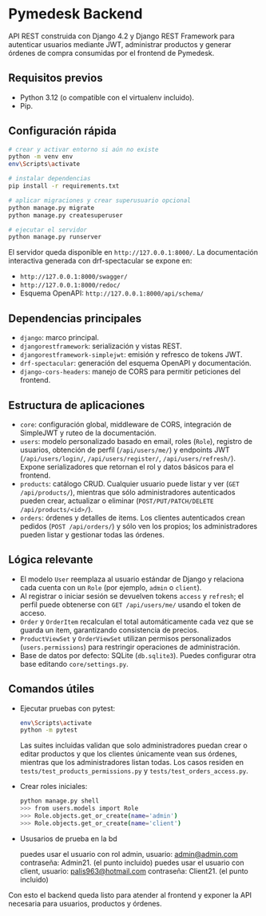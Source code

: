 Pymedesk Backend
=================

API REST construida con Django 4.2 y Django REST Framework para autenticar usuarios mediante JWT, administrar productos y generar órdenes de compra consumidas por el frontend de Pymedesk.

Requisitos previos
------------------

- Python 3.12 (o compatible con el virtualenv incluido).
- Pip.

Configuración rápida
--------------------

```bash
# crear y activar entorno si aún no existe
python -m venv env
env\Scripts\activate

# instalar dependencias
pip install -r requirements.txt

# aplicar migraciones y crear superusuario opcional
python manage.py migrate
python manage.py createsuperuser

# ejecutar el servidor
python manage.py runserver
```

El servidor queda disponible en `http://127.0.0.1:8000/`. La documentación interactiva generada con drf-spectacular se expone en:

- `http://127.0.0.1:8000/swagger/`
- `http://127.0.0.1:8000/redoc/`
- Esquema OpenAPI: `http://127.0.0.1:8000/api/schema/`

Dependencias principales
------------------------

- `django`: marco principal.
- `djangorestframework`: serialización y vistas REST.
- `djangorestframework-simplejwt`: emisión y refresco de tokens JWT.
- `drf-spectacular`: generación del esquema OpenAPI y documentación.
- `django-cors-headers`: manejo de CORS para permitir peticiones del frontend.

Estructura de aplicaciones
--------------------------

- `core`: configuración global, middleware de CORS, integración de SimpleJWT y ruteo de la documentación.
- `users`: modelo personalizado basado en email, roles (`Role`), registro de usuarios, obtención de perfil (`/api/users/me/`) y endpoints JWT (`/api/users/login/`, `/api/users/register/`, `/api/users/refresh/`). Expone serializadores que retornan el rol y datos básicos para el frontend.
- `products`: catálogo CRUD. Cualquier usuario puede listar y ver (`GET /api/products/`), mientras que sólo administradores autenticados pueden crear, actualizar o eliminar (`POST/PUT/PATCH/DELETE /api/products/<id>/`).
- `orders`: órdenes y detalles de items. Los clientes autenticados crean pedidos (`POST /api/orders/`) y sólo ven los propios; los administradores pueden listar y gestionar todas las órdenes.

Lógica relevante
----------------

- El modelo `User` reemplaza al usuario estándar de Django y relaciona cada cuenta con un `Role` (por ejemplo, `admin` o `client`).
- Al registrar o iniciar sesión se devuelven tokens `access` y `refresh`; el perfil puede obtenerse con `GET /api/users/me/` usando el token de acceso.
- `Order` y `OrderItem` recalculan el total automáticamente cada vez que se guarda un item, garantizando consistencia de precios.
- `ProductViewSet` y `OrderViewSet` utilizan permisos personalizados (`users.permissions`) para restringir operaciones de administración.
- Base de datos por defecto: SQLite (`db.sqlite3`). Puedes configurar otra base editando `core/settings.py`.

Comandos útiles
---------------

- Ejecutar pruebas con pytest:

	```bash
	env\Scripts\activate
	python -m pytest
	```

	Las suites incluidas validan que solo administradores puedan crear o editar productos y que los clientes únicamente vean sus órdenes, mientras que los administradores listan todas. Los casos residen en `tests/test_products_permissions.py` y `tests/test_orders_access.py`.

- Crear roles iniciales:

	```bash
	python manage.py shell
	>>> from users.models import Role
	>>> Role.objects.get_or_create(name='admin')
	>>> Role.objects.get_or_create(name='client')
	```

- Ususarios de prueba en la bd

	puedes usar el usuario con rol admin, usuario: admin@admin.com contraseña: Admin21. (el punto incluido)
	puedes usar el usuario con client, usuario: palis963@hotmail.com contraseña: Client21. (el punto incluido)

Con esto el backend queda listo para atender al frontend y exponer la API necesaria para usuarios, productos y órdenes.
